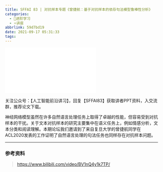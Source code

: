 ```yaml
---
title: SFFAI 83 | 对抗样本专题《曾捷航：基于对抗样本的依存句法模型鲁棒性分析》
categories:
  - 🌙进阶学习
  - ⭐讲座
abbrlink: 59d7bd19
date: 2021-09-17 05:31:33
tags:
---
```


<iframe src="//player.bilibili.com/player.html?aid=718046601&bvid=BV1nQ4y1k7TP&cid=409575289&p=1" scrolling="no" border="0" frameborder="no" framespacing="0" allowfullscreen="true"> </iframe>

<!--more-->

关注公众号：【人工智能前沿讲习】，回复【SFFAI83】获取讲者PPT资料，入交流群，推荐论文下载。

神经网络模型虽然在许多自然语言处理任务上取得了卓越的性能，但容易受到对抗样本的干扰。关于文本对抗样本的研究主要集中在语义任务上，例如情感分析，文本分类和阅读理解。本期论坛我们邀请到了来自复旦大学的曾捷航同学在ACL2020发表的工作证明了自然语言处理的句法任务也同样存在对抗样本问题。

***

### 参考资料

> <https://www.bilibili.com/video/BV1nQ4y1k7TP/>
